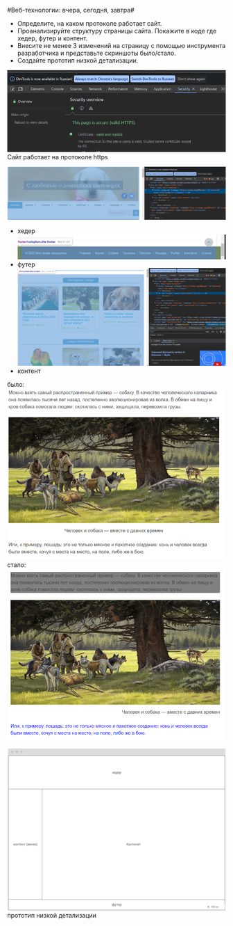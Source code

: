 #Веб-технологии: вчера, сегодня, завтра#
- Определите, на каком протоколе работает сайт.
- Проанализируйте структуру страницы сайта. Покажите в коде где хедер, футер и контент.
- Внесите не менее 3 изменений на страницу с помощью инструмента разработчика и представьте скриншоты было/стало.
- Создайте прототип низкой детализации.


![Alt text](image.png)
Сайт работает на протоколе https

![Alt text](image-1.png)
- хедер
![Alt text](image-3.png)
- футер
![Alt text](image-2.png)
- контент

было:
![Alt text](image-4.png)
стало:
![Alt text](image-5.png)

![Alt text](image-6.png)
прототип низкой детализации